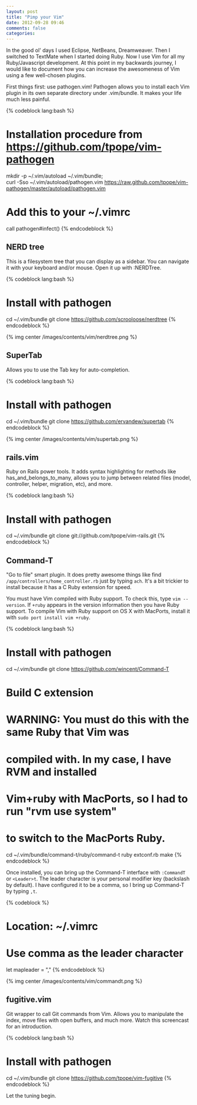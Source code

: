 ```yaml
---
layout: post
title: "Pimp your Vim"
date: 2012-09-28 09:46
comments: false
categories: 
---
```


In the good ol' days I used Eclipse, NetBeans, Dreamweaver. Then I switched to TextMate when I started doing Ruby. Now I use Vim for all my Ruby/Javascript development. At this point in my backwards journey, I would like to document how you can increase the awesomeness of Vim using a few well-chosen plugins.

First things first: use pathogen.vim! Pathogen allows you to install each Vim plugin in its own separate directory under .vim/bundle. It makes your life much less painful.

{% codeblock lang:bash %}
# Installation procedure from https://github.com/tpope/vim-pathogen
mkdir -p ~/.vim/autoload ~/.vim/bundle; \
curl -Sso ~/.vim/autoload/pathogen.vim https://raw.github.com/tpope/vim-pathogen/master/autoload/pathogen.vim
 
# Add this to your ~/.vimrc
call pathogen#infect()
{% endcodeblock %}

## NERD tree

This is a filesystem tree that you can display as a sidebar. You can navigate it with your keyboard and/or mouse. Open it up with :NERDTree.

{% codeblock lang:bash %}
# Install with pathogen
cd ~/.vim/bundle
git clone https://github.com/scrooloose/nerdtree
{% endcodeblock %}

{% img center /images/contents/vim/nerdtree.png %}

## SuperTab

Allows you to use the Tab key for auto-completion.

{% codeblock lang:bash %}
# Install with pathogen
cd ~/.vim/bundle
git clone https://github.com/ervandew/supertab
{% endcodeblock %}

{% img center /images/contents/vim/supertab.png %}

## rails.vim

Ruby on Rails power tools. It adds syntax highlighting for methods like has_and_belongs_to_many, allows you to jump between related files (model, controller, helper, migration, etc), and more.

{% codeblock lang:bash %}
# Install with pathogen
cd ~/.vim/bundle
git clone git://github.com/tpope/vim-rails.git
{% endcodeblock %}

## Command-T

"Go to file" smart plugin. It does pretty awesome things like find `/app/controllers/home_controller.rb` just by typing `ach`. It's a bit trickier to install because it has a C Ruby extension for speed.

You must have Vim compiled with Ruby support. To check this, type `vim --version`. If `+ruby` appears in the version information then you have Ruby support. To compile Vim with Ruby support on OS X with MacPorts, install it with `sudo port install vim +ruby`.

{% codeblock lang:bash %}
# Install with pathogen
cd ~/.vim/bundle
git clone https://github.com/wincent/Command-T
 
# Build C extension
# WARNING: You must do this with the same Ruby that Vim was
#          compiled with. In my case, I have RVM and installed
#          Vim+ruby with MacPorts, so I had to run "rvm use system"
#          to switch to the MacPorts Ruby.
cd ~/.vim/bundle/command-t/ruby/command-t
ruby extconf.rb
make
{% endcodeblock %}

Once installed, you can bring up the Command-T interface with `:CommandT` or `<Leader>t`. The leader character is your personal modifier key (backslash by default). I have configured it to be a comma, so I bring up Command-T by typing `,t`.

{% codeblock %}
# Location: ~/.vimrc
 
# Use comma as the leader character
let mapleader = ","
{% endcodeblock %}

{% img center /images/contents/vim/commandt.png %}

## fugitive.vim

Git wrapper to call Git commands from Vim. Allows you to manipulate the index, move files with open buffers, and much more. Watch this screencast for an introduction.

{% codeblock lang:bash %}
# Install with pathogen
cd ~/.vim/bundle
git clone https://github.com/tpope/vim-fugitive
{% endcodeblock %}

Let the tuning begin.
